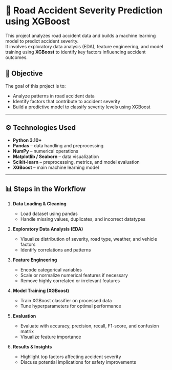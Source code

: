 # 🚦 Road Accident Severity Prediction using XGBoost

This project analyzes road accident data and builds a machine learning model to predict accident severity.  
It involves exploratory data analysis (EDA), feature engineering, and model training using **XGBoost** to identify key factors influencing accident outcomes.


## 🧠 Objective

The goal of this project is to:
- Analyze patterns in road accident data  
- Identify factors that contribute to accident severity  
- Build a predictive model to classify severity levels using XGBoost

---

## ⚙️ Technologies Used

- **Python 3.10+**
- **Pandas** – data handling and preprocessing  
- **NumPy** – numerical operations  
- **Matplotlib / Seaborn** – data visualization  
- **Scikit-learn** – preprocessing, metrics, and model evaluation  
- **XGBoost** – main machine learning model  

---

## 📊 Steps in the Workflow

1. **Data Loading & Cleaning**  
   - Load dataset using pandas  
   - Handle missing values, duplicates, and incorrect datatypes  

2. **Exploratory Data Analysis (EDA)**  
   - Visualize distribution of severity, road type, weather, and vehicle factors  
   - Identify correlations and patterns  

3. **Feature Engineering**  
   - Encode categorical variables  
   - Scale or normalize numerical features if necessary  
   - Remove highly correlated or irrelevant features  

4. **Model Training (XGBoost)**  
   - Train XGBoost classifier on processed data  
   - Tune hyperparameters for optimal performance  

5. **Evaluation**  
   - Evaluate with accuracy, precision, recall, F1-score, and confusion matrix  
   - Visualize feature importance  

6. **Results & Insights**  
   - Highlight top factors affecting accident severity  
   - Discuss potential implications for safety improvements  
